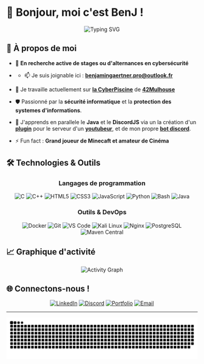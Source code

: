 # 👋 Bonjour, moi c'est BenJ !

<div align="center">
  <img src="https://readme-typing-svg.herokuapp.com?font=Fira+Code&pause=1000&color=2E9FFF&center=true&vCenter=true&width=435&lines=Passionné+de+Cyberdefense;Etudiant+42Mulhouse;Hacking+Enthusiast" alt="Typing SVG" />
</div>

## 🚀 À propos de moi

- 🎯 **En recherche active de stages ou d'alternances en cybersécurité**
- - 📫 Je suis joignable ici : **benjamingaertner.pro@outlook.fr**

- 🔭 Je travaille actuellement sur [**la CyberPiscine**](https://github.com/BenJ4368/CyberPiscine) de [**42Mulhouse**](https://www.42mulhouse.fr/en/)
- 🛡️ Passionné par la **sécurité informatique** et la **protection des systemes d'informations**.
- 🌱 J'apprends en parallele le **Java** et le **DiscordJS** via un la création d'un [**plugin**](https://github.com/BenJ4368/BriochePlugin) pour le serveur d'un [**youtubeur**](https://www.youtube.com/@darteuh), et de mon propre [**bot discord**](https://github.com/BenJ4368/Merlin).
- ⚡ Fun fact : **Grand joueur de Minecaft et amateur de Cinéma**

## 🛠️ Technologies & Outils

<div align="center">

### Langages de programmation
![C](https://img.shields.io/badge/-C-A8B9CC?style=flat-square&logo=c&logoColor=black)
![C++](https://img.shields.io/badge/-C++-00599C?style=flat-square&logo=c%2B%2B&logoColor=white)
![HTML5](https://img.shields.io/badge/-HTML5-E34F26?style=flat-square&logo=html5&logoColor=white)
![CSS3](https://img.shields.io/badge/-CSS3-1572B6?style=flat-square&logo=css3&logoColor=white)
![JavaScript](https://img.shields.io/badge/-JavaScript-F7DF1E?style=flat-square&logo=javascript&logoColor=black)
![Python](https://img.shields.io/badge/-Python-3776AB?style=flat-square&logo=Python&logoColor=white)
![Bash](https://img.shields.io/badge/-Bash-4EAA25?style=flat-square&logo=gnu-bash&logoColor=white)
![Java](https://img.shields.io/badge/-Java-007396?style=flat-square&logo=java&logoColor=white)

### Outils & DevOps
![Docker](https://img.shields.io/badge/-Docker-2496ED?style=flat-square&logo=docker&logoColor=white)
![Git](https://img.shields.io/badge/-Git-F05032?style=flat-square&logo=git&logoColor=white)
![VS Code](https://img.shields.io/badge/-VS%20Code-007ACC?style=flat-square&logo=visual-studio-code&logoColor=white)
![Kali Linux](https://img.shields.io/badge/-Kali%20Linux-557C94?style=flat-square&logo=kali-linux&logoColor=white)
![Nginx](https://img.shields.io/badge/-Nginx-009639?style=flat-square&logo=nginx&logoColor=white)
![PostgreSQL](https://img.shields.io/badge/-PostgreSQL-336791?style=flat-square&logo=postgresql&logoColor=white)
![Maven Central](https://img.shields.io/maven-central/v/org.apache.commons/commons-lang3)


</div>

## 📈 Graphique d'activité

<div align="center">
  <img src="https://github-readme-activity-graph.vercel.app/graph?username=BenJ4368&theme=tokyo-night&hide_border=true" alt="Activity Graph" />
</div>

## 🌐 Connectons-nous !

<div align="center">

[![LinkedIn](https://img.shields.io/badge/-LinkedIn-0077B5?style=for-the-badge&logo=linkedin&logoColor=white)](https://linkedin.com/in/[VOTRE_PROFIL])
[![Discord](https://img.shields.io/badge/-Discord-5865F2?style=for-the-badge&logo=discord&logoColor=white)](https://discord.com/users/424644014478852097)
[![Portfolio](https://img.shields.io/badge/-Portfolio-FF5722?style=for-the-badge&logo=google-chrome&logoColor=white)](https://BenJ4368.github.io)
[![Email](https://img.shields.io/badge/-Email-D14836?style=for-the-badge&logo=gmail&logoColor=white)](mailto:benjamingaertner.pro@outlook.fr)

</div>

---
<!-- Animation en bas -->
<div align="center">
  <img src="https://raw.githubusercontent.com/platane/snk/output/github-contribution-grid-snake-dark.svg" alt="Snake animation" />
</div>
